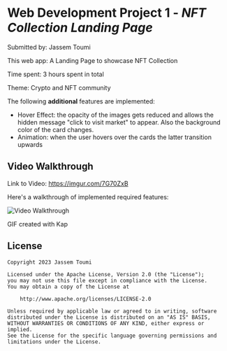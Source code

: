 # Web Development Project 1 - *NFT Collection Landing Page*

Submitted by: Jassem Toumi

This web app: A Landing Page to showcase NFT Collection

Time spent: 3 hours spent in total

Theme: Crypto and NFT community

The following **additional** features are implemented:

- Hover Effect: the opacity of the images gets reduced and allows the hidden message "click to visit market" to appear. Also the background color of the card changes.
- Animation: when the user hovers over the cards the latter transition upwards 

## Video Walkthrough
Link to Video: https://imgur.com/7G70ZxB

Here's a walkthrough of implemented required features:

<img src='http://i.imgur.com/7G70ZxBh.gif' title='Video Walkthrough' 
width='' alt='Video Walkthrough' />

GIF created with Kap  

## License

    Copyright 2023 Jassem Toumi

    Licensed under the Apache License, Version 2.0 (the "License");
    you may not use this file except in compliance with the License.
    You may obtain a copy of the License at

        http://www.apache.org/licenses/LICENSE-2.0

    Unless required by applicable law or agreed to in writing, software
    distributed under the License is distributed on an "AS IS" BASIS,
    WITHOUT WARRANTIES OR CONDITIONS OF ANY KIND, either express or implied.
    See the License for the specific language governing permissions and
    limitations under the License.
